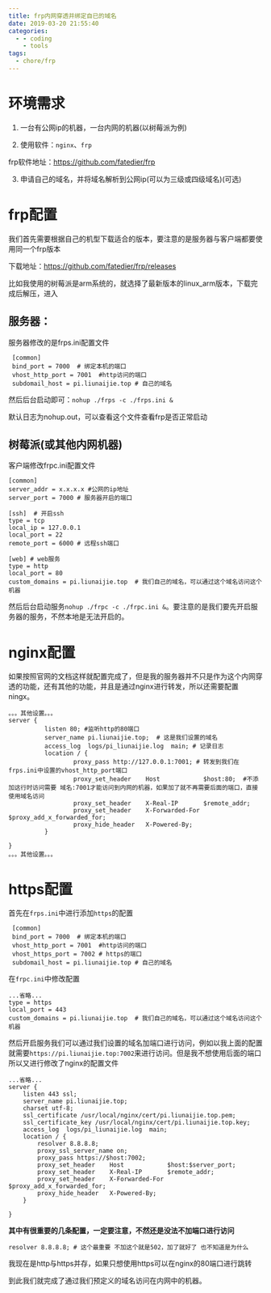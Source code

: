 ```yaml
---
title: frp内网穿透并绑定自已的域名
date: 2019-03-20 21:55:40
categories:
  - - coding
    - tools
tags:
  - chore/frp
---
```


# 环境需求

1. 一台有公网ip的机器，一台内网的机器(以树莓派为例)

2. 使用软件：`nginx`、`frp`

frp软件地址：<https://github.com/fatedier/frp>

3. 申请自己的域名，并将域名解析到公网ip(可以为三级或四级域名)(可选)

# frp配置

我们首先需要根据自己的机型下载适合的版本，要注意的是服务器与客户端都要使用同一个frp版本

下载地址：<https://github.com/fatedier/frp/releases>

比如我使用的树莓派是arm系统的，就选择了最新版本的linux_arm版本，下载完成后解压，进入

## 服务器：

服务器修改的是frps.ini配置文件

```shell
 [common]
 bind_port = 7000  # 绑定本机的端口
 vhost_http_port = 7001  #http访问的端口
 subdomail_host = pi.liunaijie.top # 自己的域名
```

然后后台启动即可：`nohup ./frps -c ./frps.ini &`

默认日志为nohup.out，可以查看这个文件查看frp是否正常启动

## 树莓派(或其他内网机器)

客户端修改frpc.ini配置文件

```shell
[common]
server_addr = x.x.x.x #公网的ip地址
server_port = 7000 # 服务器开启的端口

[ssh]  # 开启ssh
type = tcp
local_ip = 127.0.0.1
local_port = 22
remote_port = 6000 # 远程ssh端口

[web] # web服务
type = http 
local_port = 80 
custom_domains = pi.liunaijie.top  # 我们自己的域名，可以通过这个域名访问这个机器
```

然后后台启动服务`nohup ./frpc -c ./frpc.ini &`。要注意的是我们要先开启服务器的服务，不然本地是无法开启的。

# nginx配置

如果按照官网的文档这样就配置完成了，但是我的服务器并不只是作为这个内网穿透的功能，还有其他的功能，并且是通过nginx进行转发，所以还需要配置ningx。

```nginx
。。。其他设置。。。
server {
          listen 80; #监听http的80端口
          server_name pi.liunaijie.top;  # 这是我们设置的域名
          access_log  logs/pi_liunaijie.log  main; # 记录日志
          location / {
                  proxy_pass http://127.0.0.1:7001; # 转发到我们在frps.ini中设置的vhost_http_port端口
                  proxy_set_header    Host            $host:80;  #不添加这行时访问需要 域名:7001才能访问到内网的机器，如果加了就不再需要后面的端口，直接使用域名访问
                  proxy_set_header    X-Real-IP       $remote_addr;
                  proxy_set_header    X-Forwarded-For $proxy_add_x_forwarded_for;
                  proxy_hide_header   X-Powered-By;
          }
  
}
。。。其他设置。。。
```

# https配置

首先在`frps.ini`中进行添加`https`的配置
```shell
 [common]
 bind_port = 7000  # 绑定本机的端口
 vhost_http_port = 7001  #http访问的端口
 vhost_https_port = 7002 # https的端口
 subdomail_host = pi.liunaijie.top # 自己的域名
```
在`frpc.ini`中修改配置
```shell
...省略...
type = https 
local_port = 443 
custom_domains = pi.liunaijie.top  # 我们自己的域名，可以通过这个域名访问这个机器
```
然后开启服务我们可以通过我们设置的域名加端口进行访问，例如以我上面的配置就需要`https://pi.liunaijie.top:7002`来进行访问。但是我不想使用后面的端口所以又进行修改了nginx的配置文件

```nginx
...省略...
server {
	listen 443 ssl;
	server_name pi.liunaijie.top;
	charset utf-8;
	ssl_certificate /usr/local/nginx/cert/pi.liunaijie.top.pem;
	ssl_certificate_key /usr/local/nginx/cert/pi.liunaijie.top.key;
	access_log  logs/pi_liunaijie.log  main;
	location / {
		resolver 8.8.8.8;
		proxy_ssl_server_name on;
		proxy_pass https://$host:7002;
		proxy_set_header    Host            $host:$server_port;
		proxy_set_header    X-Real-IP       $remote_addr;
		proxy_set_header    X-Forwarded-For $proxy_add_x_forwarded_for;
		proxy_hide_header   X-Powered-By;
	}

}

```
**其中有很重要的几条配置，一定要注意，不然还是没法不加端口进行访问**

```shell
resolver 8.8.8.8; # 这个最重要 不加这个就是502，加了就好了 也不知道是为什么
```
我现在是http与https并存，如果只想使用https可以在nginx的80端口进行跳转

到此我们就完成了通过我们预定义的域名访问在内网中的机器。


